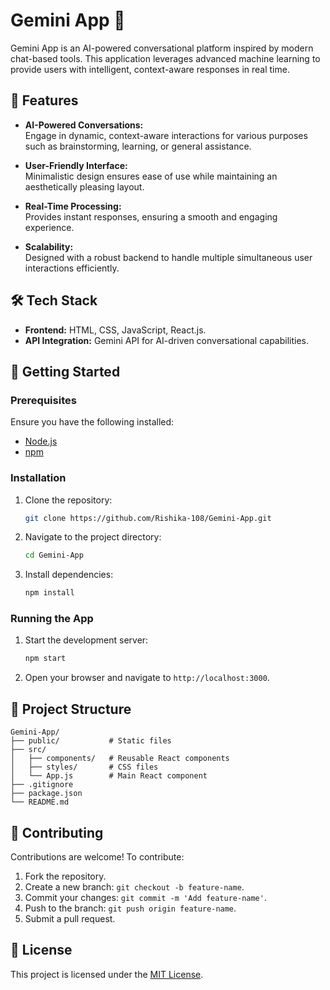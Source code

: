 # Gemini App 🤖  

Gemini App is an AI-powered conversational platform inspired by modern chat-based tools. This application leverages advanced machine learning to provide users with intelligent, context-aware responses in real time.  

## 🌟 Features  

- **AI-Powered Conversations:**  
  Engage in dynamic, context-aware interactions for various purposes such as brainstorming, learning, or general assistance.  

- **User-Friendly Interface:**  
  Minimalistic design ensures ease of use while maintaining an aesthetically pleasing layout.  

- **Real-Time Processing:**  
  Provides instant responses, ensuring a smooth and engaging experience.  

- **Scalability:**  
  Designed with a robust backend to handle multiple simultaneous user interactions efficiently.  

## 🛠️ Tech Stack  

- **Frontend:** HTML, CSS, JavaScript, React.js.  
- **API Integration:** Gemini API for AI-driven conversational capabilities.  

## 🚀 Getting Started  

### Prerequisites  

Ensure you have the following installed:  
- [Node.js](https://nodejs.org/)  
- [npm](https://www.npmjs.com/)  

### Installation  

1. Clone the repository:  
   ```bash  
   git clone https://github.com/Rishika-108/Gemini-App.git  
   ```  
2. Navigate to the project directory:  
   ```bash  
   cd Gemini-App  
   ```  
3. Install dependencies:  
   ```bash  
   npm install  
   ```  

### Running the App  

1. Start the development server:  
   ```bash  
   npm start  
   ```  
2. Open your browser and navigate to `http://localhost:3000`.  

## 📂 Project Structure  

```plaintext  
Gemini-App/  
├── public/           # Static files  
├── src/  
│   ├── components/   # Reusable React components  
│   ├── styles/       # CSS files  
│   └── App.js        # Main React component  
├── .gitignore  
├── package.json  
└── README.md  
```  

## 🤝 Contributing  

Contributions are welcome! To contribute:  
1. Fork the repository.  
2. Create a new branch: `git checkout -b feature-name`.  
3. Commit your changes: `git commit -m 'Add feature-name'`.  
4. Push to the branch: `git push origin feature-name`.  
5. Submit a pull request.  

## 📜 License  

This project is licensed under the [MIT License](LICENSE).  
